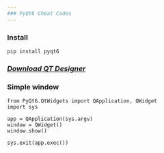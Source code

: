```yaml
---
### PyQt6 Cheat Codes
---
```


### Install
```
pip install pyqt6
```


### *[Download QT Designer](https://build-system.fman.io/qt-designer-download)*


### Simple window
```
from PyQt6.QtWidgets import QApplication, QWidget
import sys

app = QApplication(sys.argv)
window = QWidget()
window.show()

sys.exit(app.exec())
```



